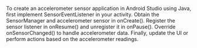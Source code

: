 To create an accelerometer sensor application in Android Studio using Java, first implement SensorEventListener in your activity. Obtain the SensorManager and accelerometer sensor in onCreate(). Register the sensor listener in onResume() and unregister it in onPause(). Override onSensorChanged() to handle accelerometer data. Finally, update the UI or perform actions based on the accelerometer readings.
